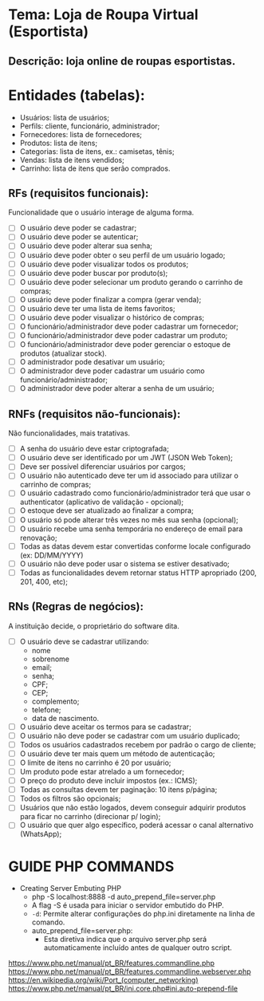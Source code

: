 
# Tema: Loja de Roupa Virtual (Esportista)

## Descrição: loja online de roupas esportistas.

# Entidades (tabelas):
- Usuários: lista de usuários;
- Perfils: cliente, funcionário, administrador;
- Fornecedores: lista de fornecedores;
- Produtos: lista de itens;
- Categorias: lista de itens, ex.: camisetas, tênis;
- Vendas: lista de itens vendidos;
- Carrinho: lista de itens que serão comprados.

## RFs (requisitos funcionais):
Funcionalidade que o usuário interage de alguma forma.

- [ ] O usuário deve poder se cadastrar;
- [ ] O usuário deve poder se autenticar;
- [ ] O usuário deve poder alterar sua senha;
- [ ] O usuário deve poder obter o seu perfil de um usuário logado;
- [ ] O usuário deve poder visualizar todos os produtos;
- [ ] O usuário deve poder buscar por produto(s);
- [ ] O usuário deve poder selecionar um produto gerando o carrinho de compras;
- [ ] O usuário deve poder finalizar a compra (gerar venda);
- [ ] O usuário deve ter uma lista de items favoritos;
- [ ] O usuário deve poder visualizar o histórico de compras;
- [ ] O funcionário/administrador deve poder cadastrar um fornecedor;
- [ ] O funcionário/administrador deve poder cadastrar um produto;
- [ ] O funcionário/administrador deve poder gerenciar o estoque de produtos (atualizar stock).
- [ ] O administrador pode desativar um usuário;
- [ ] O administrador deve poder cadastrar um usuário como funcionário/administrador;
- [ ] O administrador deve poder alterar a senha de um usuário;

## RNFs (requisitos não-funcionais):
Não funcionalidades, mais tratativas.

- [ ] A senha do usuário deve estar criptografada;
- [ ] O usuário deve ser identificado por um JWT (JSON Web Token);
- [ ] Deve ser possível diferenciar usuários por cargos;
- [ ] O usuário não autenticado deve ter um id associado para utilizar o carrinho de compras;
- [ ] O usuário cadastrado como funcionário/administrador terá que usar o
authenticator (aplicativo de validação - opcional);
- [ ] O estoque deve ser atualizado ao finalizar a compra;
- [ ] O usuário só pode alterar três vezes no mês sua senha (opcional);
- [ ] O usuário recebe uma senha temporária no endereço de email para renovação;
- [ ] Todas as datas devem estar convertidas conforme locale configurado (ex: DD/MM/YYYY)
- [ ] O usuário não deve poder usar o sistema se estiver desativado;
- [ ] Todas as funcionalidades devem retornar status HTTP apropriado (200, 201, 400, etc);

## RNs (Regras de negócios):
A instituição decide, o proprietário do software dita.

- [ ] O usuário deve se cadastrar utilizando:
  - nome
  - sobrenome
  - email;
  - senha; 
  - CPF;
  - CEP; 
  - complemento;
  - telefone;
  - data de nascimento.
- [ ] O usuário deve aceitar os termos para se cadastrar;
- [ ] O usuário não deve poder se cadastrar com um usuário duplicado;
- [ ] Todos os usuários cadastrados recebem por padrão o cargo de cliente;
- [ ] O usuário deve ter mais quem um método de autenticação;
- [ ] O limite de itens no carrinho é 20 por usuário;
- [ ] Um produto pode estar atrelado a um fornecedor;
- [ ] O preço do produto deve incluir impostos (ex.: ICMS);
- [ ] Todas as consultas devem ter paginação: 10 itens p/página;
- [ ] Todos os filtros são opcionais;
- [ ] Usuários que não estão logados, devem conseguir adquirir produtos para ficar no carrinho (direcionar p/ login);
- [ ] O usuário que quer algo específico, poderá acessar o canal alternativo (WhatsApp);

# GUIDE PHP COMMANDS

- Creating Server Embuting PHP
  - php -S localhost:8888 -d auto_prepend_file=server.php
  - A flag -S é usada para iniciar o servidor embutido do PHP.
  - `-d`: Permite alterar configurações do php.ini diretamente na linha de comando.
  - auto_prepend_file=server.php:
    - Esta diretiva indica que o arquivo server.php será automaticamente incluído 
    antes de qualquer outro script.

https://www.php.net/manual/pt_BR/features.commandline.php
https://www.php.net/manual/pt_BR/features.commandline.webserver.php
https://en.wikipedia.org/wiki/Port_(computer_networking)
https://www.php.net/manual/pt_BR/ini.core.php#ini.auto-prepend-file

